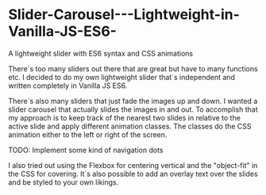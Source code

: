# Slider-Carousel---Lightweight-in-Vanilla-JS-ES6-
A lightweight slider with ES6 syntax and CSS animations

There´s too many sliders out there that are great but have to many functions etc. 
I decided to do my own lightweight slider that´s independent and written completely in Vanilla JS ES6.

There´s also many sliders that just fade the images up and down. I wanted a slider carousel that actually slides the images in and out. To accomplish that my approach is to keep track of the nearest two slides in relative to the active slide and
apply different animation classes. The classes do the CSS animation either to the left or right of the screen.

TODO: Implement some kind of navigation dots

I also tried out using the Flexbox for centering vertical and the "object-fit" in the CSS for covering.
It´s also possible to add an overlay text over the slides and be styled to your own likings.
